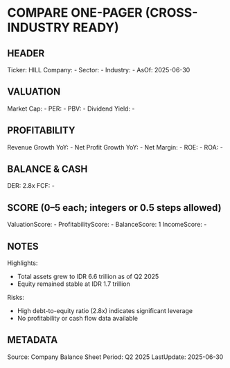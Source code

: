 # COMPARE ONE-PAGER (CROSS-INDUSTRY READY)

## HEADER
Ticker: HILL
Company: -
Sector: -
Industry: -
AsOf: 2025-06-30

## VALUATION
Market Cap: -
PER: -
PBV: -
Dividend Yield: -

## PROFITABILITY
Revenue Growth YoY: -
Net Profit Growth YoY: -
Net Margin: -
ROE: -
ROA: -

## BALANCE & CASH
DER: 2.8x
FCF: -

## SCORE (0–5 each; integers or 0.5 steps allowed)
ValuationScore: -
ProfitabilityScore: -
BalanceScore: 1
IncomeScore: -

## NOTES
Highlights:
- Total assets grew to IDR 6.6 trillion as of Q2 2025
- Equity remained stable at IDR 1.7 trillion

Risks:
- High debt-to-equity ratio (2.8x) indicates significant leverage
- No profitability or cash flow data available

## METADATA
Source: Company Balance Sheet
Period: Q2 2025
LastUpdate: 2025-06-30